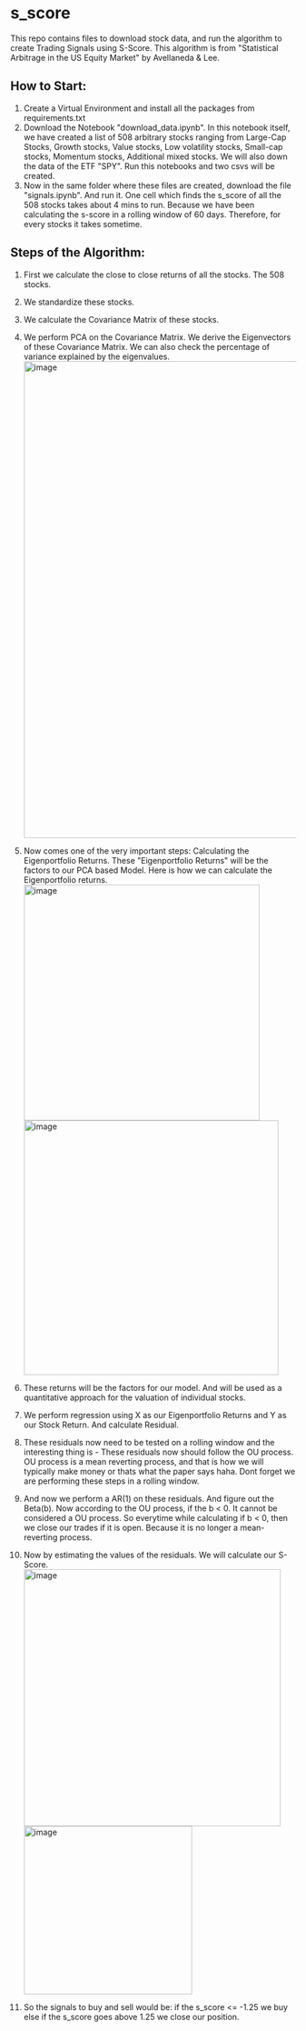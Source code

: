 # s_score
This repo contains files to download stock data, and run the algorithm to create Trading Signals using S-Score. This algorithm is from "Statistical Arbitrage in the US Equity Market" by Avellaneda &amp; Lee. 

## How to Start:
1) Create a Virtual Environment and install all the packages from requirements.txt
2) Download the Notebook "download_data.ipynb". In this notebook itself, we have created a list of 508 arbitrary stocks ranging from Large-Cap Stocks, Growth stocks, Value stocks, Low volatility stocks, Small-cap stocks, Momentum stocks, Additional mixed stocks. We will also down the data of the ETF "SPY". Run this notebooks and two csvs will be created. 
3) Now in the same folder where these files are created, download the file "signals.ipynb". And run it. One cell which finds the s_score of all the 508 stocks takes about 4 mins to run. Because we have been calculating the s-score in a rolling window of 60 days. Therefore, for every stocks it takes sometime.

## Steps of the Algorithm:
1) First we calculate the close to close returns of all the stocks. The 508 stocks.
2) We standardize these stocks.
3) We calculate the Covariance Matrix of these stocks.
4) We perform PCA on the Covariance Matrix. We derive the Eigenvectors of these Covariance Matrix. We can also check the percentage of variance explained by the eigenvalues.
   <img width="839" alt="image" src="https://github.com/user-attachments/assets/9af60b09-8872-4c56-af67-36b1f7ba31b2" />
5) Now comes one of the very important steps: Calculating the Eigenportfolio Returns. These "Eigenportfolio Returns" will be the factors to our PCA based Model.
   Here is how we can calculate the Eigenportfolio returns.
   <img width="415" alt="image" src="https://github.com/user-attachments/assets/eb8536b3-c71b-44ee-9a77-e082e3a72772" />
   <img width="448" alt="image" src="https://github.com/user-attachments/assets/c21fad05-6f41-417d-a225-52991dfcd7d1" />
6) These returns will be the factors for our model. And will be used as a quantitative approach for the valuation of individual stocks.
7) We perform regression using X as our Eigenportfolio Returns and Y as our Stock Return. And calculate Residual.
8) These residuals now need to be tested on a rolling window and the interesting thing is - These residuals now should follow the OU process. OU process is a mean reverting process, and that is how we will typically make money or thats what the paper says haha. Dont forget we are performing these steps in a rolling window.
9) And now we perform a AR(1) on these residuals. And figure out the Beta(b). Now according to the OU process, if the b < 0. It cannot be considered a OU process. So everytime while calculating if b < 0, then we close our trades if it is open. Because it is no longer a mean-reverting process.
10) Now by estimating the values of the residuals. We will calculate our S-Score.
    <img width="452" alt="image" src="https://github.com/user-attachments/assets/67892da3-45e9-4175-b28e-3b8774c8583f" />
    <img width="296" alt="image" src="https://github.com/user-attachments/assets/8ecc3021-b909-4129-a6c8-5af65426d2ca" />

11) So the signals to buy and sell would be:
    if the s_score <= -1.25 we buy else if the s_score goes above 1.25 we close our position. 





